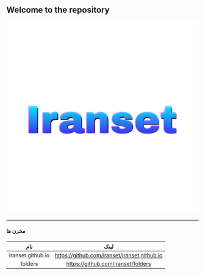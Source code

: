## Welcome to the repository 
![](https://github.com/iranset/iranset.github.io/raw/main/fils/img/iranset-720px-a.png)
***
#### مخزن ها
| نام|لینک |
|:---:|:---:|
|iranset.github.io |https://github.com/iranset/iranset.github.io|
|folders|https://github.com/iranset/folders|

